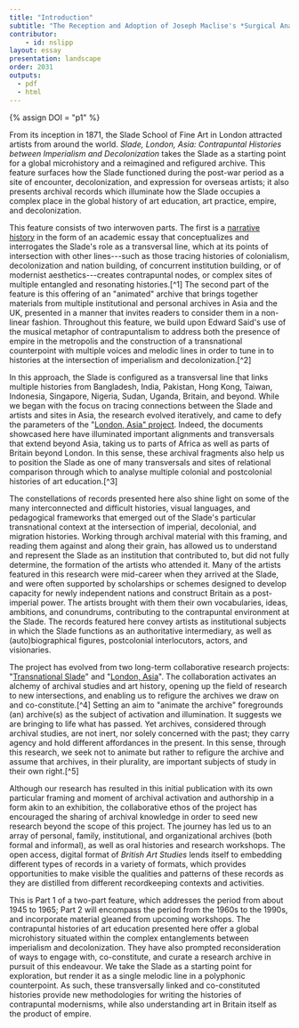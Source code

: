 ```yaml
---
title: "Introduction"
subtitle: "The Reception and Adoption of Joseph Maclise's *Surgical Anatomy* (1851) in the United States"
contributor:
    - id: nslipp
layout: essay
presentation: landscape
order: 2031
outputs:
  - pdf
  - html
---
```


{% assign DOI = "p1" %}

From its inception in 1871, the Slade School of Fine Art in London attracted artists from around the world. *Slade, London, Asia: Contrapuntal Histories between Imperialism and Decolonization* takes the Slade as a starting point for a global microhistory and a reimagined and refigured archive. This feature surfaces how the Slade functioned during the post-war period as a site of encounter, decolonization, and expression for overseas artists; it also presents archival records which illuminate how the Slade occupies a complex place in the global history of art education, art practice, empire, and decolonization.

This feature consists of two interwoven parts. The first is a [narrative history](/issues/issue-index/issue-20/slade-contrapuntal-histories) in the form of an academic essay that conceptualizes and interrogates the Slade's role as a transversal line, which at its points of intersection with other lines---such as those tracing histories of colonialism, decolonization and nation building, of concurrent institution building, or of modernist aesthetics---creates contrapuntal nodes, or complex sites of multiple entangled and resonating histories.[^1] The second part of the feature is this offering of an "animated" archive that brings together materials from multiple institutional and personal archives in Asia and the UK, presented in a manner that invites readers to consider them in a non-linear fashion. Throughout this feature, we build upon Edward Said's use of the musical metaphor of contrapuntalism to address both the presence of empire in the metropolis and the construction of a transnational counterpoint with multiple voices and melodic lines in order to tune in to histories at the intersection of imperialism and decolonization.[^2]

In this approach, the Slade is configured as a transversal line that links multiple histories from Bangladesh, India, Pakistan, Hong Kong, Taiwan, Indonesia, Singapore, Nigeria, Sudan, Uganda, Britain, and beyond. While we began with the focus on tracing connections between the Slade and artists and sites in Asia, the research evolved iteratively, and came to defy the parameters of the "[London, Asia" project](https://www.paul-mellon-centre.ac.uk/research/london-asia). Indeed, the documents showcased here have illuminated important alignments and transversals that extend beyond Asia, taking us to parts of Africa as well as parts of Britain beyond London. In this sense, these archival fragments also help us to position the Slade as one of many transversals and sites of relational comparison through which to analyse multiple colonial and postcolonial histories of art education.[^3]

The constellations of records presented here also shine light on some of the many interconnected and difficult histories, visual languages, and pedagogical frameworks that emerged out of the Slade's particular transnational context at the intersection of imperial, decolonial, and migration histories. Working through archival material with this framing, and reading them against and along their grain, has allowed us to understand and represent the Slade as an institution that contributed to, but did not fully determine, the formation of the artists who attended it. Many of the artists featured in this research were mid-career when they arrived at the Slade, and were often supported by scholarships or schemes designed to develop capacity for newly independent nations and construct Britain as a post-imperial power. The artists brought with them their own vocabularies, ideas, ambitions, and conundrums, contributing to the contrapuntal environment at the Slade. The records featured here convey artists as institutional subjects in which the Slade functions as an authoritative intermediary, as well as (auto)biographical figures, postcolonial interlocutors, actors, and visionaries.

The project has evolved from two long-term collaborative research projects: "[Transnational Slade](https://www.ucl.ac.uk/slade/sladearchive/transnational-slade)" and "[London, Asia](https://www.paul-mellon-centre.ac.uk/research/london-asia)". The collaboration activates an alchemy of archival studies and art history, opening up the field of research to new intersections, and enabling us to refigure the archives we draw on and co-constitute.[^4] Setting an aim to "animate the archive" foregrounds (an) archive(s) as the subject of activation and illumination. It suggests we are bringing to life what has passed. Yet archives, considered through archival studies, are not inert, nor solely concerned with the past; they carry agency and hold different affordances in the present. In this sense, through this research, we seek not to animate but rather to refigure the archive and assume that archives, in their plurality, are important subjects of study in their own right.[^5]

Although our research has resulted in this initial publication with its own particular framing and moment of archival activation and authorship in a form akin to an exhibition, the collaborative ethos of the project has encouraged the sharing of archival knowledge in order to seed new research beyond the scope of this project. The journey has led us to an array of personal, family, institutional, and organizational archives (both formal and informal), as well as oral histories and research workshops. The open access, digital format of *British Art Studies* lends itself to embedding different types of records in a variety of formats, which provides opportunities to make visible the qualities and patterns of these records as they are distilled from different recordkeeping contexts and activities.

This is Part 1 of a two-part feature, which addresses the period from about 1945 to 1965; Part 2 will encompass the period from the 1960s to the 1990s, and incorporate material gleaned from upcoming workshops. The contrapuntal histories of art education presented here offer a global microhistory situated within the complex entanglements between imperialism and decolonization. They have also prompted reconsideration of ways to engage with, co-constitute, and curate a research archive in pursuit of this endeavour. We take the Slade as a starting point for exploration, but render it as a single melodic line in a polyphonic counterpoint. As such, these transversally linked and co-constituted histories provide new methodologies for writing the histories of contrapuntal modernisms, while also understanding art in Britain itself as the product of empire.